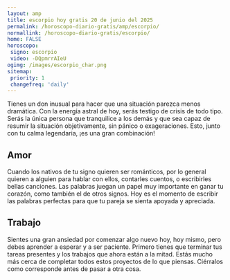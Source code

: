 ```yaml
---
layout: amp
title: escorpio hoy gratis 20 de junio del 2025 
permalink: /horoscopo-diario-gratis/amp/escorpio/
normallink: /horoscopo-diario-gratis/escorpio/
home: FALSE
horoscopo:
 signo: escorpio
 video: -DQpmrrAIeU
ogimg: /images/escorpio_char.png
sitemap:
 priority: 1
 changefreq: 'daily'
---
```



Tienes un don inusual para hacer que una situación parezca menos dramática. Con la energía astral de hoy, serás testigo de crisis de todo tipo. Serás la única persona que tranquilice a los demás y que sea capaz de resumir la situación objetivamente, sin pánico o exageraciones. Esto, junto con tu calma legendaria, ¡es una gran combinación!

## Amor

Cuando los nativos de tu signo quieren ser románticos, por lo general quieren a alguien para hablar con ellos, contarles cuentos, o escribirles bellas canciones. Las palabras juegan un papel muy importante en ganar tu corazón, como también el de otros signos. Hoy es el momento de escribir las palabras perfectas para que tu pareja se sienta apoyada y apreciada.

## Trabajo

Sientes una gran ansiedad por comenzar algo nuevo hoy, hoy mismo, pero debes aprender a esperar y a ser paciente. Primero tienes que terminar tus tareas presentes y los trabajos que ahora están a la mitad. Estás mucho más cerca de completar todos estos proyectos de lo que piensas. Ciérralos como corresponde antes de pasar a otra cosa.